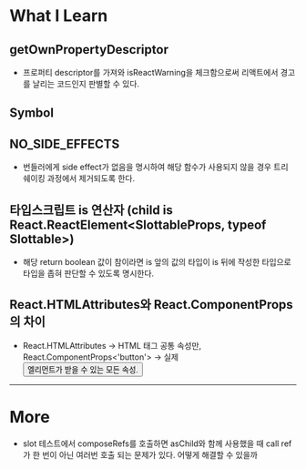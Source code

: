 # What I Learn

## getOwnPropertyDescriptor

- 프로퍼티 descriptor를 가져와 isReactWarning을 체크함으로써 리액트에서 경고를 날리는 코드인지 판별할 수 있다.

## Symbol

## NO_SIDE_EFFECTS

- 번들러에게 side effect가 없음을 명시하여 해당 함수가 사용되지 않을 경우 트리 쉐이킹 과정에서 제거되도록 한다.

## 타입스크립트 is 연산자 (child is React.ReactElement<SlottableProps, typeof Slottable>)

- 해당 return boolean 값이 참이라면 is 앞의 값의 타입이 is 뒤에 작성한 타입으로 타입을 좁혀 판단할 수 있도록 명시한다.

## React.HTMLAttributes와 React.ComponentProps 의 차이

- React.HTMLAttributes<T> → HTML 태그 공통 속성만, React.ComponentProps<'button'> → 실제 <button> 엘리먼트가 받을 수 있는 모든 속성.

---

# More

- slot 테스트에서 composeRefs를 호출하면 asChild와 함께 사용했을 때 call ref가 한 번이 아닌 여러번 호출 되는 문제가 있다. 어떻게 해결할 수 있을까
